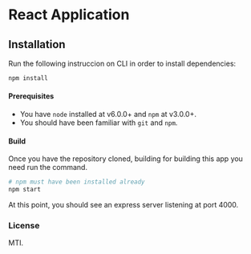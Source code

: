 # React Application


## Installation

Run the following instruccion on CLI in order to install dependencies:

```sh
npm install
```

#### Prerequisites

* You have `node` installed at v6.0.0+ and `npm` at v3.0.0+.
* You should have been familiar with `git` and `npm`.

#### Build

Once you have the repository cloned, building for building this app you need run the command.

```sh
# npm must have been installed already
npm start
```

At this point, you should see an express server listening at port 4000. 


### License
 MTI.

